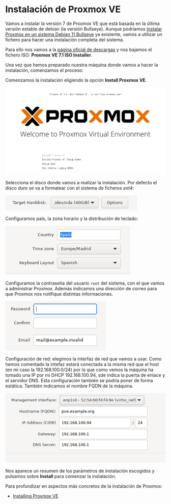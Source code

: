 # Instalación de Proxmox VE

Vamos a instalar la versión 7 de Proxmox VE que está basada en la
última versión estable de debian (la versión Bullseye). Aunque
podríamos [instalar Proxmox en un sistema Debian 11
Bullseye](https://pve.proxmox.com/wiki/Install_Proxmox_VE_on_Debian_11_Bullseye)
ya existente, vamos a utilizar un fichero para hacer una instalación
completa del sistema.

Para ello nos vamos a la [página oficial de
descargas](https://www.proxmox.com/en/downloads/item/proxmox-ve-7-1-iso-installer)
y nos bajamos el fichero ISO: **Proxmox VE 7.1 ISO Installer**.

Una vez que hemos preparado nuestra máquina donde vamos a hacer la
instalación, comenzamos el proceso:

Comenzamos la instalación eligiendo la opción **Install Proxmox VE**.

![instalación](img/instalacion1.png)

Selecciona el disco donde vamos a realizar la instalación. Por defecto
el disco duro se va a formatear con el sistema de ficheros *ext4*:

![instalación](img/instalacion2.png)

Configuramos país, la zona horario y la distribución de teclado:

![instalación](img/instalacion3.png)

Configuramos la contraseña del usuario `root` del sistema, con el que
vamos a administrar Proxmox. Además indicamos una dirección de correo
para que Proxmox nos notifique distintas informaciones.

![instalación](img/instalacion4.png)

Configuración de red: elegimos la interfaz de red que vamos a
usar. Como hemos comentado la intefaz estará conectada a la misma red
que el host (en mi caso la 192.168.100.0/24) por lo que como vemos la
máquina ha tomado una IP por mi DHCP 192.168.100.94, sde indica la
puerta de enlace y el servidor DNS. Esta configuración también se
podría poner de forma estática. También indicamos el nombre FQDN de la
máquina.

![instalación](img/instalacion5.png)

Nos aparece un resumen de los parámetros de instalación escogidos y
pulsamos sobre **Install** para comenzar la instalación.

Para profundizar en aspectos más concretos de la instalación de
Proxmox:

* [Installing Proxmox VE](https://pve.proxmox.com/pve-docs/pve-admin-guide.html#chapter_installation)
